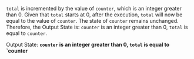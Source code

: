 `total` is incremented by the value of `counter`, which is an integer greater than 0. Given that `total` starts at 0, after the execution, `total` will now be equal to the value of `counter`. The state of `counter` remains unchanged. Therefore, the Output State is: `counter` is an integer greater than 0, `total` is equal to `counter`.

Output State: **`counter` is an integer greater than 0, `total` is equal to `counter**